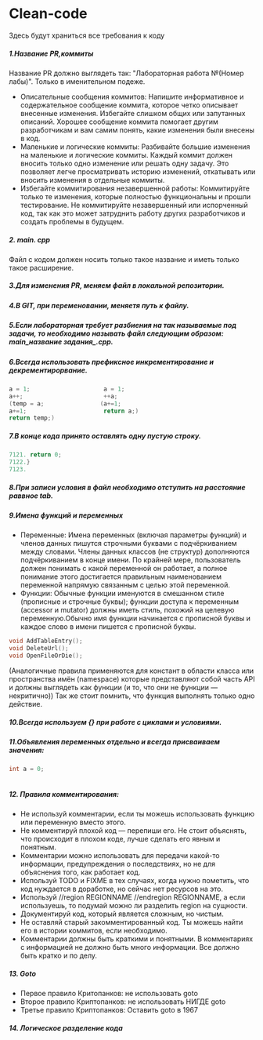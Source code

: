 # Clean-code
Здесь будут храниться все требования к коду


##### 1.Название PR,коммиты
Название PR должно выглядеть так: "Лабораторная работа №(Номер лабы)". Только в именительном подеже.
* Описательные сообщения коммитов: Напишите информативное и содержательное сообщение коммита, которое четко описывает внесенные изменения. Избегайте слишком общих или запутанных описаний. Хорошее сообщение коммита помогает другим разработчикам и вам самим понять, какие изменения были внесены в код.
* Маленькие и логические коммиты: Разбивайте большие изменения на маленькие и логические коммиты. Каждый коммит должен вносить только одно изменение или решать одну задачу. Это позволяет легче просматривать историю изменений, откатывать или вносить изменения в отдельные коммиты.
*  Избегайте коммитирования незавершенной работы: Коммитируйте только те изменения, которые полностью функциональны и прошли тестирование. Не коммитируйте незавершенный или испорченный код, так как это может затруднить работу других разработчиков и создать проблемы в будущем.
 ##### 2. main. cpp
   Файл с кодом должен носить только такое название и иметь только такое расширение.
 ##### 3.Для изменения PR, меняем файл в локальной репозитории.
 ##### 4.В GIT, при переменовании, меняетя путь к файлу.
 ##### 5.Если лабораторная требует разбиения на так называемые под задачи, то необходимо называть файл следующим образом: main_название задания_.cpp.
 ##### 6.Всегда использовать префиксное инкрементирование и декрементирорвание.
 ```c++
a = 1;                     a = 1;
a++;                       ++a;
(temp = a;                (a+=1;                          
a+=1;                      return a;)
return temp;)                        
```
 ##### 7.В конце кода принято оставлять одну пустую строку.
  ```c++
 7121. return 0;
 7122.}
 7123.

```
 ##### 8.При записи условия в файл необходимо отступить на расстояние раввное tab.
 ##### 9.Имена функций и переменных
  * Переменные: Имена переменных (включая параметры функций) и членов данных пишутся строчными буквами с подчёркиванием между словами. Члены данных классов (не структур) дополняются подчёркиванием в конце имени. По крайней мере, пользователь должен понимать с какой переменной он работает, а полное понимание этого достигается правильным наименованием переменной напрямую связанным с целью этой переменной.
  * Функции: Обычные функции именуются в смешанном стиле (прописные и строчные буквы); функции доступа к переменным (accessor и mutator) должны иметь стиль, похожий на целевую переменную.Обычно имя функции начинается с прописной буквы и каждое слово в имени пишется с прописной буквы.
 ```c++
 void AddTableEntry();
 void DeleteUrl();
 void OpenFileOrDie();
 
```
(Аналогичные правила применяются для констант в области класса или пространства имён (namespace) которые представляют собой часть API и должны выглядеть как функции (и то, что они не функции — некритично))
Так же стоит помнить, что функция выполнять только одно действие.
 ##### 10.Всегда используем {} при работе с циклами и условиями.
 ##### 11.Объявления переменных отдельно и всегда присваиваем значения: 
```c++
int a = 0;
 
```
 ##### 12. Правила комментирования:
 
  * Не используй комментарии, если ты можешь использовать функцию или переменную вместо этого.
  * Не комментируй плохой код — перепиши его. Не стоит объяснять, что происходит в плохом коде, лучше сделать его явным и понятным.
  * Комментарии можно использовать для передачи какой-то информации, предупреждения о последствиях, но не для объяснения того, как работает код.
  * Используй TODO и FIXME в тех случаях, когда нужно пометить, что код нуждается в доработке, но сейчас нет ресурсов на это.
  * Используй //region REGIONNAME //endregion REGIONNAME, а если используешь, то подумай можно ли разделить region на сущности.
  * Документируй код, который является сложным, но чистым.
  * Не оставляй старый закомментированный код. Ты можешь найти его в истории коммитов, если необходимо.
  * Комментарии должны быть краткими и понятными. В комментариях с информацией не должно быть много информации. Все должно быть кратко и по делу.
##### 13. Goto
  * Первое правило Критопанков: не использовать goto
  * Второе правило Криптопанков: не использовать НИГДЕ goto
  * Третье правило Криптопанков: Оставить goto в 1967
##### 14. Логическое разделение кода
          


